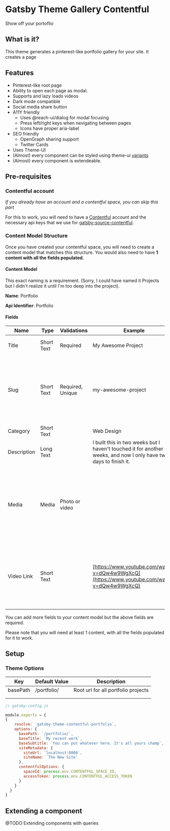 # Gatsby Theme Gallery Contentful

Show off your portoflio  

## What is it?
This theme generates a pinterest-like portfolio gallery for your site. It creates a page  

## Features

- Pinterest-like root page
- Ability to open each page as modal.
- Supports and lazy loads videos
- Dark mode compatible
- Social media share button
- A11Y friendly
  - Uses @reach-ui/dialog for modal focusing
  - Press left/right keys when nevigating between pages
  - Icons have proper aria-label
- SEO friendly
  - OpenGraph sharing support
  - Twitter Cards
- Uses Theme-UI
- (Almost) every component can be styled using theme-ui [variants](https://theme-ui.com/guides/variants#themeable-layout-components)
- (Almost) every component is extendeable.

## Pre-requisites

###  Contentful account
*If you already have an account and a contentful space, you can skip this part*

For this to work, you will need to have a [Contentful](https://www.contentful.com/) account and the necessary api keys that we use for
[gatsby-source-contentful](https://www.gatsbyjs.org/packages/gatsby-source-contentful/).

### Content Model Structure

Once you have created your contentful space, you will need to create a content model that matches this structure. You would also need to have __1 content with all the fields populated.__

#### Content Model

This exact naming is a requirement. (Sorry, I could have named it Projects but I didn't realize it until I'm too deep into the project). 

__Name__: Portfolio

__Api Identifier__: Portfolio

#### Fields

| Name | Type | Validations | Example | Description |
|-------------|------------|------------------|--------------------------------------------------------------------------------------------|------------------------------------------------------------------------------------------------------------------------------------------------|
| Title | Short Text | Required | My Awesome Project | Name of the portfolio project. |
| Slug | Short Text | Required, Unique | my-awesome-project | Derived from the title. We would append this to the base path to create to the full path for each page. i.e. `/portfolio/my-awesome-project/` |
| Category | Short Text |  | Web Design |  |
| Description | Long Text |  | I built this in two weeks but I haven't touched it for another two weeks, and now I only have two days to finish it.  |  |
| Media | Media | Photo or video |  | This can be a photo or a video. The theme is smart enough to know which component to use for these specific formats. Might now work with gifs. |
| Video Link | Short Text |  | [https://www.youtube.com/watch?v=dQw4w9WgXcQ](https://www.youtube.com/watch?v=dQw4w9WgXcQ) | If you provide a Youtube, Vimeo or any other video urls, the theme will use it instead of the media you uploaded on contentful.  |

You can add more fields to your content model but the above fields are required.

Please note that you will need at least 1 content, with all the fields populated for it to work.

## Setup

### Theme Options

| Key      | Default Value | Description                         |
|----------|---------------|-------------------------------------|
| basePath | /portfolio/   | Root url for all portfolio projects |
|          |               |                                     |
|          |               |                                     |


```js
// gatsby-config.js

module.exports = {
{
    resolve: `gatsby-theme-contentful-portfolio`,
    options: {
      basePath: `/portfolio/`,
      baseTitle: `My recent work`,
      baseSubtitle: `You can put whatever here. It's all yours champ`,
      siteMetadata: {
        siteUrl: `localhost:8000`,
        siteName: `The New Site`
      },
      contentfulOptions: {
        spaceId: process.env.CONTENTFUL_SPACE_ID,
        accessToken: process.env.CONTENTFUL_ACCESS_TOKEN
      }
    }
  }
}

```

## Extending a component


@TODO Extending components with queries